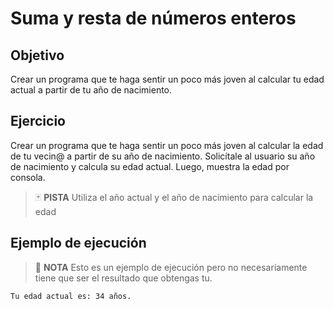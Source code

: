 # Suma y resta de números enteros

## Objetivo

Crear un programa que te haga sentir un poco más joven al calcular tu edad actual a partir de tu año de nacimiento.

## Ejercicio

Crear un programa que te haga sentir un poco más joven al calcular la edad de tu vecin@ a partir de su año de nacimiento. Solicítale al usuario su año de nacimiento y calcula su edad actual. Luego, muestra la edad por consola.

> :black_joker: **PISTA**
>  Utiliza el año actual y el año de nacimiento para calcular la edad

## Ejemplo de ejecución

> :pencil: **NOTA**
> Esto es un ejemplo de ejecución pero no necesariamente tiene que ser el resultado que obtengas tu.

~~~sh
Tu edad actual es: 34 años.
~~~


